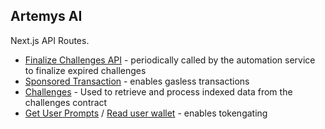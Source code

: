 ## Artemys AI

Next.js API Routes.
- [Finalize Challenges API](https://github.com/Artemys-Aptos/frontend/blob/main/pages/api/admin/batch-finalize-challenges.ts) - periodically called by the automation service to finalize expired challenges
- [Sponsored Transaction](https://github.com/Artemys-Aptos/frontend/blob/main/pages/api/sponsor-transaction.ts) - enables gasless transactions
- [Challenges](https://github.com/Artemys-Aptos/frontend/tree/main/pages/api/challenges) - Used to retrieve and process indexed data from the challenges contract
- [Get User Prompts](https://github.com/Artemys-Aptos/frontend/blob/main/pages/api/my-creations/getUserPrompts.ts) / [Read user wallet](https://github.com/Artemys-Aptos/frontend/blob/main/utils/aptos/checkTokenAccess.ts) - enables tokengating
